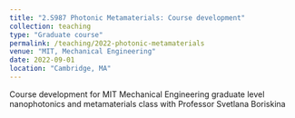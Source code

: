 ```yaml
---
title: "2.S987 Photonic Metamaterials: Course development"
collection: teaching
type: "Graduate course"
permalink: /teaching/2022-photonic-metamaterials
venue: "MIT, Mechanical Engineering"
date: 2022-09-01
location: "Cambridge, MA"
---
```


Course development for MIT Mechanical Engineering graduate level nanophotonics and metamaterials class with Professor Svetlana Boriskina
